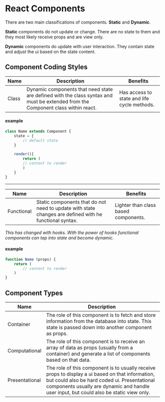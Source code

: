 # React Components 

There are two main classifications of components. **Static** and **Dynamic**. 

**Static** components do not update or change. There are no state to them and they most likely receive props and are view only. 

**Dynamic** components do update with user interaction. They contain state and adjust the ui based on the state content.


## Component Coding Styles

| Name | Description | Benefits |
| -------- | -------- | ------- |
| Class     | Dynamic components that need state are defined with the class syntax and must be extended from the Component class within react.     | Has access to state and life cycle methods. |

#### example 

```jsx
class Name extends Component {
    state = {
        // default state
    } 
    
    render(){
        return (
        // content to render
        )
    }
}
```

---


| Name | Description | Benefits |
| -------- | -------- | ------- |
| Functional | Static components that do not need to update with state changes are defined with he functional syntax.  | Lighter than class based components. |

*This has changed with hooks. With the power of hooks functional components can tap into state and become dynamic.*

#### example 

```jsx
function Name (props) {
    return (
        // content to render    
    )
}
```



## Component Types

| Name | Description |
| -------- | -------- |
| Container | The role of this component is to fetch and store information from the database into state. This state is passed down into another component as props. | 
| Computational | The role of this component is to receive an array of data as props (usually from a container) and generate a list of components based on that data.  | 
| Presentational     |   The role of this component is to usually receive props to display a ui based on that information, but could also be hard coded ui. Presentational components usually are dynamic and handle user input, but could also be static view only.  | 

